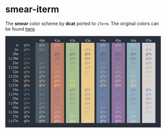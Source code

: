 smear-iterm
===========
The **smear** color scheme by **dcat** ported to ``iTerm``. The original colors can be found [here](http://dotshare.it/dots/969/).

![Screenshot](https://github.com/grtlr/smear-iterm/raw/master/smear.png "Screenshot")


